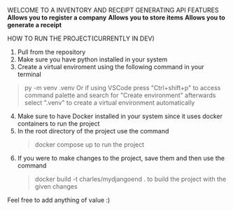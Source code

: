 WELCOME TO A INVENTORY AND RECEIPT GENERATING API
FEATURES
  **Allows you to register a company**
  **Allows you to store items**
  **Allows you to generate a receipt**

HOW TO RUN THE PROJECT(CURRENTLY IN DEV)
1. Pull from the repository
2. Make sure you have python installed in your system
3. Create a virtual enviroment using the following command in your terminal
  >py -m venv .venv
  Or if using VSCode press "Ctrl+shift+p" to access command palette and search for "Create environment"
  afterwards select ".venv" to create a virtual environment automatically
4. Make sure to have Docker installed in your system since it uses docker containers to run the project
5. In the root directory of the project use the command
   >docker compose up
   to run the project
6. If you were to make changes to the project, save them and then use the command
   >docker build -t charles/mydjangoend .
   to build the project with the given changes

Feel free to add anything of value :)
